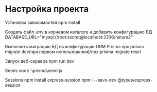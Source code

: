 # Настройка проекта

Установка зависимостей
    npm install

Создать файл .env в корневом каталоге и добавить конфигурацию БД
    DATABASE_URL="mysql://root:secret@localhost:3306/nature2"

Выполнить миграцию БД из конфигурации ORM Prisma
    npx prisma migrate dev(при первом использовании)/npx prisma migrate reset

Запуск веб-сервера
    npm run dev

Seeds
    node .\prisma\seed.js   

Sessions
    npm install express-session
    npm i --save-dev @types/espress-session